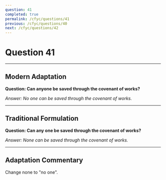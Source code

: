 ```yaml
---
question: 41
completed: true
permalink: /cfyc/questions/41
previous: /cfyc/questions/40
next: /cfyc/questions/42
---
```

# Question 41

---
## Modern Adaptation
**Question: Can anyone be saved through the covenant of works?**

*Answer: No one can be saved through the covenant of works.*

---
## Traditional Formulation
**Question: Can any one be saved through the covenant of works?**

*Answer: None can be saved through the covenant of works.*

---
## Adaptation Commentary
Change none to "no one".